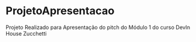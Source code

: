 # ProjetoApresentacao
 Projeto Realizado para Apresentação do pitch do Módulo 1 do curso DevIn House Zucchetti
